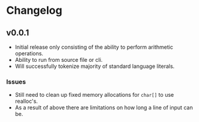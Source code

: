 # Changelog

## v0.0.1
* Initial release only consisting of the ability to perform arithmetic operations.
* Ability to run from source file or cli.
* Will successfully tokenize majority of standard language literals.

### Issues
* Still need to clean up fixed memory allocations for `char[]` to use realloc's.
* As a result of above there are limitations on how long a line of input can be.

